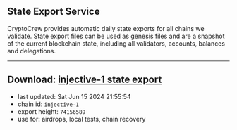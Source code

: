 ## State Export Service
CryptoCrew provides automatic daily state exports for all chains we validate. State export files can be used as genesis files and are a snapshot of the current blockchain state, including all validators, accounts, balances and delegations.

---
**Download: [injective-1 state export](https://dl-eu2.ccvalidators.com/SERVICE/injective/injective-1_export_74156589.json)**
---

- last updated: Sat Jun 15 2024 21:55:54
- chain id: `injective-1`
- export height: `74156589`
- use for: airdrops, local tests, chain recovery
